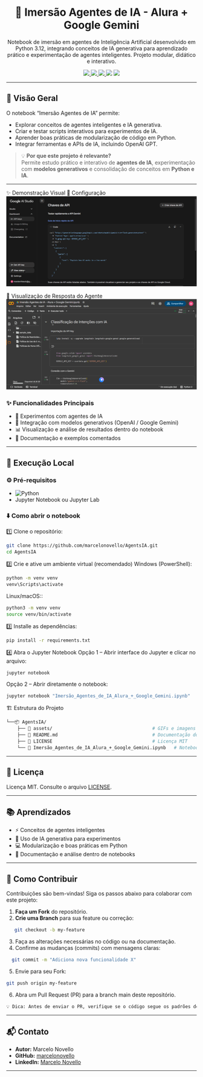 
<div align="center"> <h1 align="center">🤖 Imersão Agentes de IA - Alura + Google Gemini</h1>
Notebook de imersão em agentes de Inteligência Artificial desenvolvido em Python 3.12, integrando conceitos de IA generativa para aprendizado prático e experimentação de agentes inteligentes. Projeto modular, didático e interativo.

<p align="center">
  <a href="https://www.python.org/">
    <img src="https://img.shields.io/badge/Python-3776AB?style=flat&logo=python&logoColor=white" />
  </a>
  <a href="https://developers.google.com/gemini">
    <img src="https://img.shields.io/badge/Gemini-4285F4?style=flat&logo=google&logoColor=white" />
  </a>
  <a href="./LICENSE">
    <img src="https://img.shields.io/badge/license-MIT-yellow?style=flat" />
  </a>
  <img src="https://img.shields.io/github/stars/marcelonovello/AgentsIA?style=flat&logo=github" />
  <img src="https://img.shields.io/github/forks/marcelonovello/AgentsIA?style=flat&logo=github" />
</p></div>

---

<a id="visao-geral"></a>
## 🔎 Visão Geral

O notebook “Imersão Agentes de IA” permite:
- Explorar conceitos de agentes inteligentes e IA generativa.
- Criar e testar scripts interativos para experimentos de IA.
- Aprender boas práticas de modularização de código em Python.
- Integrar ferramentas e APIs de IA, incluindo OpenAI GPT.

> 💡 **Por que este projeto é relevante?**  
> Permite estudo prático e interativo de **agentes de IA**, experimentação com **modelos generativos** e consolidação de conceitos em **Python e IA**.

---

✨ Demonstração Visual
🔹 Configuração
![Notebook](assets/configuracao.gif)

🔹 Visualização de Resposta do Agente
![Execução](assets/demonstracao_func.gif)

### ✨ Funcionalidades Principais
- 🧠 Experimentos com agentes de IA
- 🤖 Integração com modelos generativos (OpenAI / Google Gemini)
- 📊 Visualização e análise de resultados dentro do notebook
- 📝 Documentação e exemplos comentados

---

<a id="execucao-local"></a>
## 🚀 Execução Local

### ⚙️ Pré-requisitos
- ![Python](https://img.shields.io/badge/Python-3776AB?style=flat&logo=python&logoColor=white)
- Jupyter Notebook ou Jupyter Lab

### ⬇️ Como abrir o notebook
1️⃣ Clone o repositório:
```bash
git clone https://github.com/marcelonovello/AgentsIA.git
cd AgentsIA
```
2️⃣ Crie e ative um ambiente virtual (recomendado)
Windows (PowerShell):
```bash
python -m venv venv
venv\Scripts\activate
```
Linux/macOS::
```bash
python3 -m venv venv
source venv/bin/activate
```
3️⃣ Installe as dependências:
```bash
pip install -r requirements.txt
```
4️⃣ Abra o Jupyter Notebook
Opção 1 – Abrir interface do Jupyter e clicar no arquivo:
```bash
jupyter notebook
```
Opção 2 – Abrir diretamente o notebook:
```bash
jupyter notebook "Imersão_Agentes_de_IA_Alura_+_Google_Gemini.ipynb"
```

<a id="estrutura-do-projeto"></a>

🏗 Estrutura do Projeto
```sh
└──📦 AgentsIA/
    ├── 📂 assets/                                     # GIFs e imagens para README
    ├── 📄 README.md                                   # Documentação do projeto
    ├── 📄 LICENSE                                     # Licença MIT
    └── 📄 Imersão_Agentes_de_IA_Alura_+_Google_Gemini.ipynb   # Notebook principal

```

---

<a id="licenca"></a>
## 📄 Licença

Licença MIT. Consulte o arquivo [LICENSE](LICENSE).

---

<a id="aprendizados"></a>
## 📚 Aprendizados
- ⚡ Conceitos de agentes inteligentes
- 🤖 Uso de IA generativa para experimentos
- 💻 Modularização e boas práticas em Python
- 📝 Documentação e análise dentro de notebooks

---

<a id="como-contribuir"></a>
## 🤝 Como Contribuir

Contribuições são bem-vindas! Siga os passos abaixo para colaborar com este projeto:

1. **Faça um Fork** do repositório.  
2. **Crie uma Branch** para sua feature ou correção:  
```bash
   git checkout -b my-feature
```
3. Faça as alterações necessárias no código ou na documentação.
4. Confirme as mudanças (commits) com mensagens claras:
```bash
  git commit -m "Adiciona nova funcionalidade X"
```
5. Envie para seu Fork:
  ```bash
  git push origin my-feature
  ```
6. Abra um Pull Request (PR) para a branch main deste repositório.
 ```bash
 💡 Dica: Antes de enviar o PR, verifique se o código segue os padrões definidos e se todos os testes passam.
 ```

 ---

<a id="contato"></a>
## 📬 Contato

- **Autor:** Marcelo Novello  
- **GitHub:** [marcelonovello](https://github.com/marcelonovello)  
- **LinkedIn:** [Marcelo Novello](https://www.linkedin.com/in/marcelo-novello/)

---
